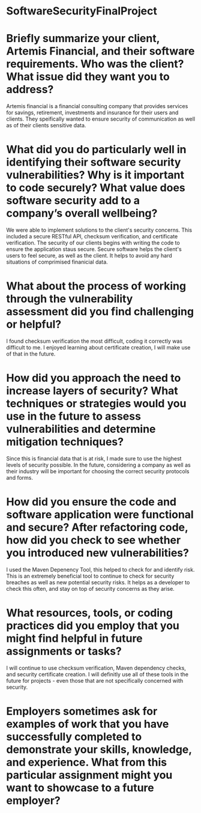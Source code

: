 # SoftwareSecurityFinalProject
# Briefly summarize your client, Artemis Financial, and their software requirements. Who was the client? What issue did they want you to address?

  Artemis financial is a financial consulting company that provides services for savings, retirement, investments and insurance for their users and clients. They speifically wanted to ensure security of communication as well as of their clients sensitive data. 

# What did you do particularly well in identifying their software security vulnerabilities? Why is it important to code securely? What value does software security add to a company’s overall wellbeing?

  We were able to implement solutions to the client's security concerns. This included a secure RESTful API, checksum verification, and certificate verification. The security of our clients begins with writing the code to ensure the application staus secure. Secure software helps the client's users to feel secure, as well as the client. It helps to avoid any hard situations of comprimised finanicial data.

# What about the process of working through the vulnerability assessment did you find challenging or helpful?
  I found checksum verification the most difficult, coding it correctly was difficult to me. I enjoyed learning about certificate creation, I will make use of that in the future. 

# How did you approach the need to increase layers of security? What techniques or strategies would you use in the future to assess vulnerabilities and determine mitigation techniques?

  Since this is financial data that is at risk, I made sure to use the highest levels of security possible. In the future, considering a company as well as their industry will be important for choosing the correct security protocols and forms. 

# How did you ensure the code and software application were functional and secure? After refactoring code, how did you check to see whether you introduced new vulnerabilities?
  I used the Maven Depenency Tool, this helped to check for and identify risk. This is an extremely beneficial tool to continue to check for security breaches as well as new potential security risks. It helps as a developer to check this often, and stay on top of security concerns as they arise. 

# What resources, tools, or coding practices did you employ that you might find helpful in future assignments or tasks?

  I will continue to use checksum verification, Maven dependency checks, and security certificate creation. I will definitly use all of these tools in the future for projects - even those that are not specifically concerned with security. 

# Employers sometimes ask for examples of work that you have successfully completed to demonstrate your skills, knowledge, and experience. What from this particular assignment might you want to showcase to a future employer?

